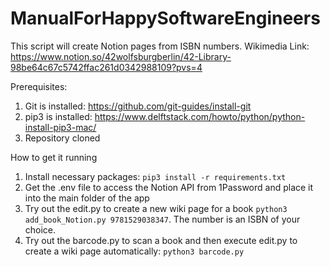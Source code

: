 # ManualForHappySoftwareEngineers

This script will create Notion pages from ISBN numbers. 
Wikimedia Link: https://www.notion.so/42wolfsburgberlin/42-Library-98be64c67c5742ffac261d0342988109?pvs=4

Prerequisites:
1. Git is installed: https://github.com/git-guides/install-git
2. pip3 is installed: https://www.delftstack.com/howto/python/python-install-pip3-mac/
3. Repository cloned

How to get it running
1. Install necessary packages: `pip3 install -r requirements.txt`
2. Get the .env file to access the Notion API from 1Password and place it into the main folder of the app
3. Try out the edit.py to create a new wiki page for a book `python3 add_book_Notion.py 9781529038347`. The number is an ISBN of your choice.
4. Try out the barcode.py to scan a book and then execute edit.py to create a wiki page automatically: `python3 barcode.py`
